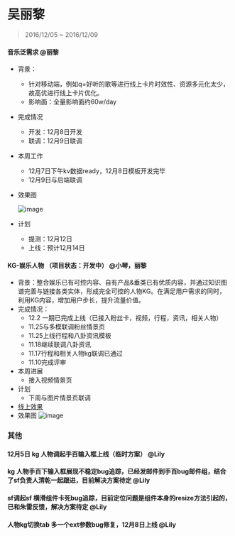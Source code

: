 # 吴丽黎

> 2016/12/05 ~ 2016/12/09

#### 音乐泛需求 @丽黎
- 背景：
	* 针对移动端，例如q=好听的歌等进行线上卡片时效性、资源多元化太少，故高优进行线上卡片优化。
	* 影响面：全量影响面约60w/day
 
- 完成情况
	* 开发：12月8日开发
	* 联调：12月9日联调
 
- 本周工作
	* 12月7日下午kv数据ready，12月8日模板开发完毕
	* 12月9日与后端联调
 
- 效果图
 
	![image](http://gitlab.baidu.com/psfe/ala-weeklyreport/uploads/0709095f77dc29bf58af93c808b253fb/image.png)
	
- 计划 

    * 提测：12月12日
	* 上线：预计12月14日
 
#### KG-娱乐人物 （项目状态：开发中） @小琴，丽黎
- 背景：整合娱乐已有可控内容、自有产品&垂类已有优质内容，并通过知识图谱完善与链接各类实体，形成完全可控的人物KG。在满足用户需求的同时，利用KG内容，增加用户步长，提升流量价值。
- 完成情况： 
	* 12.2 一期已完成上线（已接入粉丝卡，视频，行程，资讯，相关人物）  
    * 11.25与多模联调粉丝情景页 
    * 11.25上线行程和八卦资讯模板 
    * 11.18继续联调八卦资讯   
    * 11.17行程和相关人物kg联调已通过 
    * 11.10完成评审  
- 本周进展
	* 接入视频情景页
- 计划
	* 下周与图片情景页联调	
- [线上效果](https://m.baidu.com/sf?pd=starkg&openapi=1&dspName=iphone&from_sf=1&resource_id=4386&word=%E9%B9%BF%E6%99%97&tn=tangram&title=%E9%B9%BF%E6%99%97&ext=%7B%22sf_tab_name%22%3A%22%E8%A1%8C%E7%A8%8B%22%7D&ms=1&ms=1&top=%7B%22sfhs%22%3A2%7D&lid=11057075899075625505&frsrcid=46337&frorder=2)
- 效果图
![image](http://gitlab.baidu.com/psfe/ala-weeklyreport/uploads/069f4c11918ea18e62b61c14e3439e23/image.png)

### 其他

#### 12月5日 kg 人物调起手百输入框上线（临时方案） @Lily
 
#### kg 人物手百下输入框展现不稳定bug追踪，已经发邮件到手百bug邮件组，结合了sf负责人清乾一起跟进，目前解决方案待定 @Lily
 
#### sf调起sf 横滑组件卡死bug追踪，目前定位问题是组件本身的resize方法引起的，已和朱雷反馈，解决方案待定 @Lily
 
#### 人物kg切换tab 多一个ext参数bug修复，12月8日上线 @Lily